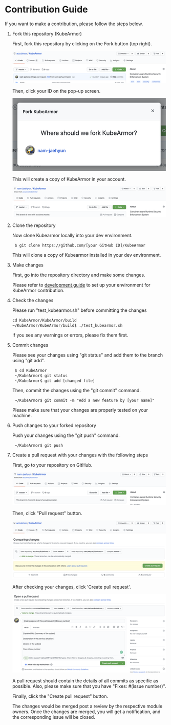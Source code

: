# Contribution Guide

If you want to make a contribution, please follow the steps below.

1. Fork this repository \(KubeArmor\)

   First, fork this repository by clicking on the Fork button \(top right\).

   ![fork button](../.gitbook/assets/fork_button.png)  

   Then, click your ID on the pop-up screen.

   ![fork screen](../.gitbook/assets/fork_screen.png)  

   This will create a copy of KubeArmor in your account.

   ![fork repo](../.gitbook/assets/forked_repo.png)  

2. Clone the repository

   Now clone Kubearmor locally into your dev environment.

   ```text
    $ git clone https://github.com/[your GitHub ID]/KubeArmor
   ```

   This will clone a copy of Kubearmor installed in your dev environment. 

3. Make changes

   First, go into the repository directory and make some changes.

   Please refer to [development guide](development_guide.md) to set up your environment for KubeArmor contribution.  

4. Check the changes

   Please run "test_kubearmor.sh" before committing the changes

   ```text
   cd KubeArmor/KubeArmor/build
   ~/KubeArmor/KubeArmor/build$ ./test_kubearmor.sh
   ```

   If you see any warnings or errors, please fix them first.

5. Commit changes

   Please see your changes using "git status" and add them to the branch using "git add".

   ```text
    $ cd KubeArmor
    ~/KubeArmor$ git status
    ~/KubeArmor$ git add [changed file]
   ```

   Then, commit the changes using the "git commit" command.

   ```text
    ~/KubeArmor$ git commit -m "Add a new feature by [your name]"
   ```

   Please make sure that your changes are properly tested on your machine.  

6. Push changes to your forked repository

   Push your changes using the "git push" command.

   ```text
    ~/KubeArmor$ git push
   ```

7. Create a pull request with your changes with the following steps

   First, go to your repository on GitHub.

   ![commit ahead](../.gitbook/assets/commit_ahead.png)  

   Then, click "Pull request" button.

   ![after pull request](../.gitbook/assets/after_pull_request.png)  

   After checking your changes, click 'Create pull request'.

   ![open pull request](../.gitbook/assets/open_pull_request.png)  

   A pull request should contain the details of all commits as specific as possible. Also, please make sure that you have "Fixes: \#\(issue number\)".  

   Finally, click the "Create pull request" button.

   The changes would be merged post a review by the respective module owners. Once the changes are merged, you will get a notification, and the corresponding issue will be closed.
